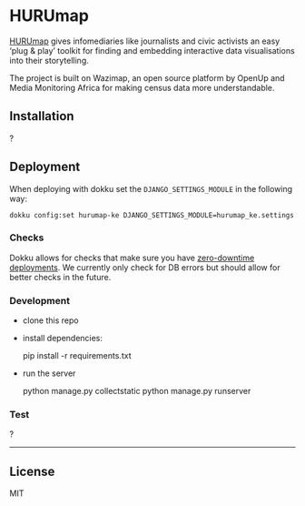 HURUmap
=======

[HURUmap](https://hurumap.org) gives infomediaries like journalists and civic activists an easy ‘plug & play’ toolkit for finding and embedding interactive data visualisations into their storytelling.

The project is built on Wazimap, an open source platform by OpenUp and Media Monitoring Africa for making census data more understandable.


## Installation

?

## Deployment

When deploying with dokku set the `DJANGO_SETTINGS_MODULE` in the following way:

    dokku config:set hurumap-ke DJANGO_SETTINGS_MODULE=hurumap_ke.settings


### Checks

Dokku allows for checks that make sure you have [zero-downtime deployments](http://dokku.viewdocs.io/dokku/deployment/zero-downtime-deploys/). We currently only check for DB errors but should allow for better checks in the future.

### Development

* clone this repo
* install dependencies:

    pip install -r requirements.txt

* run the server
    
    python manage.py collectstatic
    python manage.py runserver

### Test

?

---

## License

MIT 
